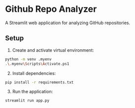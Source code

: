 # Github Repo Analyzer

A Streamlit web application for analyzing GitHub repositories.

## Setup

1. Create and activate virtual environment:
```bash
python -m venv .myenv
.\.myenv\Scripts\Activate.ps1
```

2. Install dependencies:
```bash
pip install -r requirements.txt
```

3. Run the application:
```bash
streamlit run app.py
```
